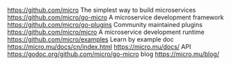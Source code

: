 https://github.com/micro
    The simplest way to build microservices
https://github.com/micro/go-micro
    A microservice development framework
https://github.com/micro/go-plugins
    Community maintained plugins
https://github.com/micro/micro
    A microservice development runtime
https://github.com/micro/examples
    Learn by example
doc
    https://micro.mu/docs/cn/index.html
    https://micro.mu/docs/
API
    https://godoc.org/github.com/micro/go-micro
blog
    https://micro.mu/blog/
